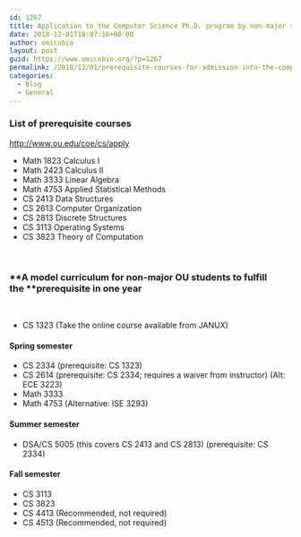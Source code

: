 ```yaml
---
id: 1267
title: Application to the Computer Science Ph.D. program by non-major students
date: 2018-12-01T18:07:16+00:00
author: omicsbio
layout: post
guid: https://www.omicsbio.org/?p=1267
permalink: /2018/12/01/prerequisite-courses-for-admission-into-the-computer-science-ph-d-program/
categories:
  - Blog
  - General
---
```

### **List of prerequisite courses**

<http://www.ou.edu/coe/cs/apply>

  * Math 1823 Calculus I
  * Math 2423 Calculus II
  * Math 3333 Linear Algebra
  * Math 4753 Applied Statistical Methods
  * CS 2413 Data Structures
  * CS 2613 Computer Organization
  * CS 2813 Discrete Structures
  * CS 3113 Operating Systems
  * CS 3823 Theory of Computation

&nbsp;

### **A model curriculum for non-major OU students to fulfill the ****prerequisite in one year**

&nbsp;

  * CS 1323 (Take the online course available from JANUX)

#### **Spring semester**

  * CS 2334 (prerequisite: CS 1323)
  * CS 2614 (prerequisite: CS 2334; requires a waiver from instructor) (Alt: ECE 3223)
  * Math 3333
  * Math 4753 (Alternative: ISE 3293)

#### **Summer semester**

  * DSA/CS 5005 (this covers CS 2413 and CS 2813) (prerequisite: CS 2334)

#### **Fall semester**

  * CS 3113
  * CS 3823
  * CS 4413 (Recommended, not required)
  * CS 4513 (Recommended, not required)